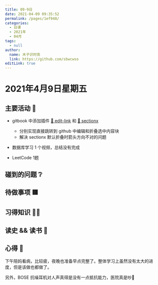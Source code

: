 ```yaml
---
title: 09-9日
date: 2021-04-09 09:35:52
permalink: /pages/1ef948/
categories: 
  - 日课
  - 2021年
  - 04月
tags: 
  - null
author: 
  name: 木子识时务
  link: https://github.com/sbwcwso
editLink: true
---
```

# 2021年4月9日星期五

## 主要活动 🏃

* gitbook 中添加插件 [🔗 edit-link](https://github.com/snowdreams1006/gitbook-plugin-edit-link-plus) 和 [🔗 sectionx](https://github.com/manchiyiu/gitbook-plugin-sectionx)
  * 分别实现直接跳转到 github 中编辑和折叠选中内容块
  * 解决 sectionx 默认折叠时箭头方向不对的问题

* 数据库学习 1 个视频，总结没有完成
* LeetCode 1题

## 碰到的问题 ❔

## 待做事项 🟥

## 习得知识 🧑‍💻

## 读史 && 读书 📖

## 心得 🤔

下午陪妈看病，比较疲，夜晚也准备早点完整了。整体学习上虽然没有太大的进度，但是该做也都做了。

另外，BOSE 抗噪耳机对人声真得是没有一点抵抗能力，医院真是吵🐶
